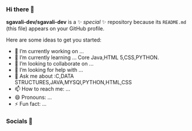 ### Hi there 👋


**sgavali-dev/sgavali-dev** is a ✨ _special_ ✨ repository because its `README.md` (this file) appears on your GitHub profile.

Here are some ideas to get you started:

- 🔭 I’m currently working on ...
- 🌱 I’m currently learning ...
Core Java,HTML 5,CSS,PYTHON.
- 👯 I’m looking to collaborate on ...
- 🤔 I’m looking for help with ...
- 💬 Ask me about :C,DATA STRUCTURES,JAVA,MYSQl,PYTHON,HTML,CSS
- 📫 How to reach me: ...
- 😄 Pronouns: ...
- ⚡ Fun fact: ...

### Socials 🔗

